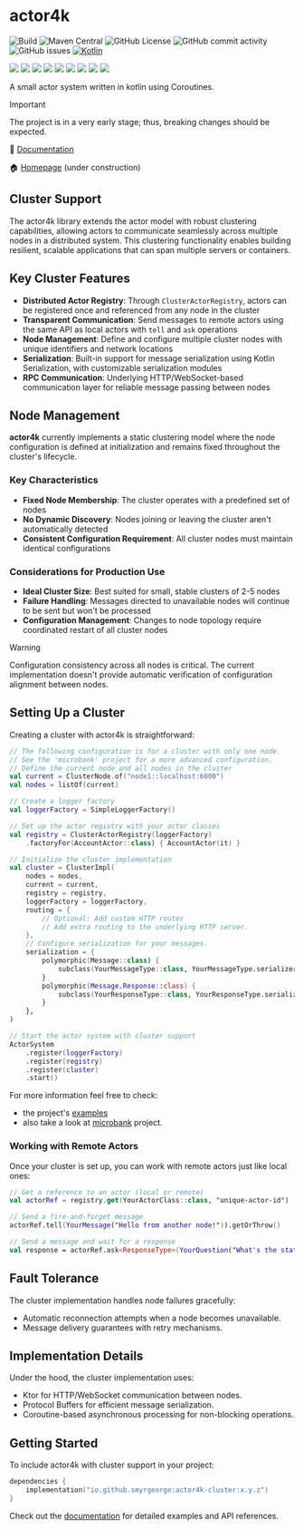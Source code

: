 # actor4k

![Build](https://github.com/smyrgeorge/actor4k/actions/workflows/ci.yml/badge.svg)
![Maven Central](https://img.shields.io/maven-central/v/io.github.smyrgeorge/actor4k)
![GitHub License](https://img.shields.io/github/license/smyrgeorge/actor4k)
![GitHub commit activity](https://img.shields.io/github/commit-activity/w/smyrgeorge/actor4k)
![GitHub issues](https://img.shields.io/github/issues/smyrgeorge/actor4k)
[![Kotlin](https://img.shields.io/badge/kotlin-2.1.10-blue.svg?logo=kotlin)](http://kotlinlang.org)

![](https://img.shields.io/static/v1?label=&message=Platforms&color=grey)
![](https://img.shields.io/static/v1?label=&message=Jvm&color=blue)
![](https://img.shields.io/static/v1?label=&message=Linux&color=blue)
![](https://img.shields.io/static/v1?label=&message=macOS&color=blue)
![](https://img.shields.io/static/v1?label=&message=Windows&color=blue)
![](https://img.shields.io/static/v1?label=&message=iOS&color=blue)
![](https://img.shields.io/static/v1?label=&message=Android&color=blue)
![](https://img.shields.io/static/v1?label=&message=wasmJs&color=blue)
![](https://img.shields.io/static/v1?label=&message=wasmWasi&color=blue)

A small actor system written in kotlin using Coroutines.

> [!IMPORTANT]  
> The project is in a very early stage; thus, breaking changes should be expected.

📖 [Documentation](https://smyrgeorge.github.io/actor4k/)

🏠 [Homepage](https://smyrgeorge.github.io/) (under construction)

## Cluster Support

The actor4k library extends the actor model with robust clustering capabilities, allowing actors to communicate
seamlessly across multiple nodes in a distributed system. This clustering functionality enables building resilient,
scalable applications that can span multiple servers or containers.

## Key Cluster Features

- **Distributed Actor Registry**: Through `ClusterActorRegistry`, actors can be registered once and referenced from any
  node in the cluster
- **Transparent Communication**: Send messages to remote actors using the same API as local actors with `tell` and `ask`
  operations
- **Node Management**: Define and configure multiple cluster nodes with unique identifiers and network locations
- **Serialization**: Built-in support for message serialization using Kotlin Serialization, with customizable
  serialization modules
- **RPC Communication**: Underlying HTTP/WebSocket-based communication layer for reliable message passing between nodes

## Node Management

**actor4k** currently implements a static clustering model where the node configuration is defined at initialization and
remains fixed throughout the cluster's lifecycle.

### Key Characteristics

- **Fixed Node Membership**: The cluster operates with a predefined set of nodes
- **No Dynamic Discovery**: Nodes joining or leaving the cluster aren't automatically detected
- **Consistent Configuration Requirement**: All cluster nodes must maintain identical configurations

### Considerations for Production Use

- **Ideal Cluster Size**: Best suited for small, stable clusters of 2-5 nodes
- **Failure Handling**: Messages directed to unavailable nodes will continue to be sent but won't be processed
- **Configuration Management**: Changes to node topology require coordinated restart of all cluster nodes

> [!WARNING]
> Configuration consistency across all nodes is critical. The current implementation doesn't provide automatic
> verification of configuration alignment between nodes.

## Setting Up a Cluster

Creating a cluster with actor4k is straightforward:

``` kotlin
// The following configuration is for a cluster with only one node.
// See the 'microbank' project for a more advanced configuration.
// Define the current node and all nodes in the cluster
val current = ClusterNode.of("node1::localhost:6000")
val nodes = listOf(current)

// Create a logger factory
val loggerFactory = SimpleLoggerFactory()

// Set up the actor registry with your actor classes
val registry = ClusterActorRegistry(loggerFactory)
    .factoryFor(AccountActor::class) { AccountActor(it) }

// Initialize the cluster implementation
val cluster = ClusterImpl(
    nodes = nodes,
    current = current,
    registry = registry,
    loggerFactory = loggerFactory,
    routing = {
        // Optional: Add custom HTTP routes
        // Add extra routing to the underlying HTTP server.
    },
    // Configure serialization for your messages.
    serialization = {
        polymorphic(Message::class) {
            subclass(YourMessageType::class, YourMessageType.serializer())
        }
        polymorphic(Message.Response::class) {
            subclass(YourResponseType::class, YourResponseType.serializer())
        }
    },
)

// Start the actor system with cluster support
ActorSystem
    .register(loggerFactory)
    .register(registry)
    .register(cluster)
    .start()
```

For more information feel free to check:

- the project's [examples](../examples/src/jvmMain/kotlin/io/github/smyrgeorge/actor4k/examples/ClusterMain.kt)
- also take a look at [microbank](../microbank) project.

### Working with Remote Actors

Once your cluster is set up, you can work with remote actors just like local ones:

``` kotlin
// Get a reference to an actor (local or remote)
val actorRef = registry.get(YourActorClass::class, "unique-actor-id")

// Send a fire-and-forget message
actorRef.tell(YourMessage("Hello from another node!")).getOrThrow()

// Send a message and wait for a response
val response = actorRef.ask<ResponseType>(YourQuestion("What's the status?")).getOrThrow()
```

## Fault Tolerance

The cluster implementation handles node failures gracefully:

- Automatic reconnection attempts when a node becomes unavailable.
- Message delivery guarantees with retry mechanisms.

## Implementation Details

Under the hood, the cluster implementation uses:

- Ktor for HTTP/WebSocket communication between nodes.
- Protocol Buffers for efficient message serialization.
- Coroutine-based asynchronous processing for non-blocking operations.

## Getting Started

To include actor4k with cluster support in your project:

``` kotlin
dependencies {
    implementation("io.github.smyrgeorge:actor4k-cluster:x.y.z")
}
```

Check out the [documentation](https://smyrgeorge.github.io/actor4k/) for detailed examples and API references.